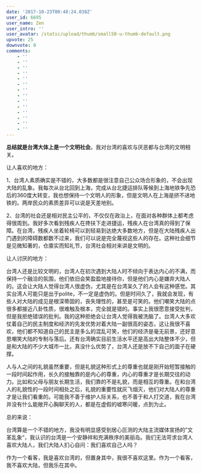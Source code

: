 ```yaml
---
date: '2017-10-23T00:48:24.038Z'
user_id: 6695
user_name: Zen
user_intro: ''
user_avatar: /static/upload/thumb/small50-u-thumb-default.png
upvote: 25
downvote: 0
comments:
    - ''
    - ''
    - ''
    - ''
    - ''
    - ''
    - ''
    - ''
    - ''
    - ''
    - ''
    - ''
    - ''
    - ''
---
```


**总结就是台湾大体上是一个文明社会**。我对台湾的喜欢与厌恶都与台湾的文明相关。

让人喜欢的地方：  

1、台湾人素质确实是不错的，大多数都是很注意自己公众场合形象的，不会出现大陆的乱象。我每次从台北回到上海，完成从台北捷运排队等候到上海地铁争先恐后的360度大转变，我也想保持一个文明人的形象，但是文明人在上海是挤不进地铁的。两岸民众的素质差异可以说是天差地别。

2、台湾的社会还是相对民主公平的，不仅仅在政治上，在面对各种群体上都考虑得很周到。我好多次看到残疾人在搀扶下走进捷运，残疾人在台湾真的得到了保障。在台湾，残疾人坐着轮椅可以到轻易到达绝大多数地方，但是在大陆残疾人出门遇到的障碍数都数不过来，我们可以说是完全蔑视这些人的存在。这种社会细节是见微知著的，仓廪实而知礼节，台湾社会相对来讲是文明的。

让人讨厌的地方：  

台湾人还是比较文明的，台湾人在初次遇到大陆人时不倾向于表达内心的不满，而保持一个融洽的氛围，他们依旧会笑盈盈地接待你，但是他们内心是嫌弃大陆人的。这会让大陆人觉得台湾人很虚伪，尤其是在台湾呆久了的人会有这种感觉。其实台湾人可能只是出于polite，不一定是虚伪的。但是时间久了，我就会发现，有些人对大陆的成见是根深蒂固的，丧失理性的，甚至是可笑的。他们嘲笑大陆的点很多都接近八卦性质，很难触及根本，完全就是错的。事实上我很愿意接受批判，但是我拒绝错误的批判。我的这种拒绝会让台湾人觉得我被洗脑了。台湾人大多欢仗着自己的民主制度和经济的先发优势对着大陆一副很高的姿态，这让我很不喜欢，他们都不知道自己的民主是多么的混乱可笑，他们的经济是毫无前景，还好意思嘲笑大陆的专制与落后。还有台湾确实目前生活水平还是高出大陆整体不少，但是和大陆的不少大城市一比，真没什么优势了，台湾人还是放不下自己的面子在硬撑。

人与人之间的礼貌虽然重要，但是礼貌这种形式上的尊重也就是刚开始短暂接触的一段时间起作用，长久的接触靠的是内心的尊重，内心的尊重才是长期交往的动力。比如和父母与朋友长期生活，我们靠的不是礼貌，而是相互的尊重。在和台湾人的礼貌性的一段时间相处之后，礼貌的重要性就灰飞烟灭，他们对大陆人的尊重才是让我们看重的。可能我不善于维护人际关系，也不善于和人打交道，我在台湾并没有什么能敞开心胸聊天的人，都是在虚假的嘘寒问暖，点到为止。

总的来说：

台湾算是一个不错的地方，我没有明显感受到居心叵测的大陆主流媒体宣扬的”文革乱象“，我认识的台湾是一个安静祥和充满秩序的美丽岛。我们无法苛求台湾人喜欢大陆人，我们大陆人扪心自问：我们喜欢自己人吗？

作为一个看客，我是喜欢台湾的，但置身其中，我很不喜欢这里。作为一个看客，我不喜欢大陆，但我乐在其中。
